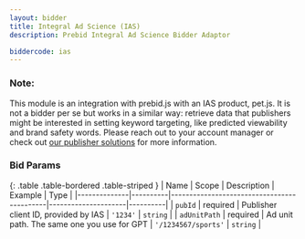 ```yaml
---
layout: bidder
title: Integral Ad Science (IAS)
description: Prebid Integral Ad Science Bidder Adaptor

biddercode: ias
---
```


### Note:

This module is an integration with prebid.js with an IAS product, pet.js. It is not a bidder per se but works in a similar way: retrieve data that publishers might be interested in setting keyword targeting, like predicted viewability and brand safety words. Please reach out to your account manager or check out [our publisher solutions](https://integralads.com/solutions/publishers/) for more
information.

### Bid Params

{: .table .table-bordered .table-striped }
| Name         | Scope    | Description                                | Example             | Type     |
|--------------|----------|--------------------------------------------|---------------------|----------|
| `pubId`      | required | Publisher client ID, provided by IAS       | `'1234'`            | `string` |
| `adUnitPath` | required | Ad unit path. The same one you use for GPT | `'/1234567/sports'` | `string` |
